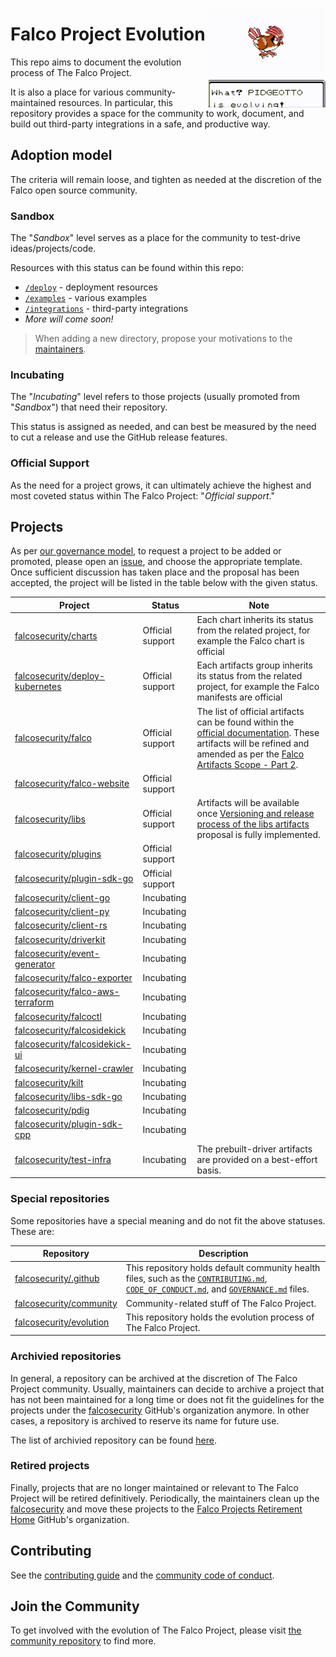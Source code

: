 
<p><img align="right" src="./img/pidgeotto.gif"/></p>
<p></p>

# Falco Project Evolution

This repo aims to document the evolution process of The Falco Project.

It is also a place for various community-maintained resources. In particular, this repository provides a space for the community to work, document, and build out third-party integrations in a safe, and productive way.

## Adoption model

The criteria will remain loose, and tighten as needed at the discretion of the Falco open source community.

### Sandbox

The "*Sandbox*" level serves as a place for the community to test-drive ideas/projects/code. 

Resources with this status can be found within this repo:

- [`/deploy`](deploy/) - deployment resources
- [`/examples`](examples/) - various examples
- [`/integrations`](integrations/) - third-party integrations
- *More will come soon!*

> When adding a new directory, propose your motivations to the [maintainers](OWNERS).

### Incubating

The "*Incubating*" level refers to those projects (usually promoted from "*Sandbox*") that need their repository.

This status is assigned as needed, and can best be measured by the need to cut a release and use the GitHub release features.

### Official Support

As the need for a project grows, it can ultimately achieve the highest and most coveted status within The Falco Project: "*Official support*."

## Projects

As per [our governance model](https://github.com/falcosecurity/.github/blob/master/GOVERNANCE.md#adding-new-projects-to-the-falcosecurity-github-organization), to request a project to be added or promoted, please open an [issue](https://github.com/falcosecurity/evolution/issues/new/choose), and choose the appropriate template. Once sufficient discussion has taken place and the proposal has been accepted, the project will be listed in the table below with the given status.


| Project | Status | Note |
| --- | --- | --- |
| [falcosecurity/charts](https://github.com/falcosecurity/charts) | Official support | Each chart inherits its status from the related project, for example the Falco chart is official |
| [falcosecurity/deploy-kubernetes](https://github.com/falcosecurity/deploy-kubernetes) | Official support | Each artifacts group inherits its status from the related project, for example the Falco manifests are official |
| [falcosecurity/falco](https://github.com/falcosecurity/falco) | Official support | The list of official artifacts can be found within the [official documentation](https://falco.org/docs/download/). These artifacts will be refined and amended as per the [Falco Artifacts Scope - Part 2](https://github.com/falcosecurity/falco/blob/master/proposals/20200506-artifacts-scope-part-2.md).  |
| [falcosecurity/falco-website](https://github.com/falcosecurity/falco-website) | Official support | | 
| [falcosecurity/libs](https://github.com/falcosecurity/libs) | Official support | Artifacts will be available once [Versioning and release process of the libs artifacts](https://github.com/falcosecurity/libs/blob/master/proposals/20210524-versioning-and-release-of-the-libs-artifacts.md) proposal is fully implemented. |
| [falcosecurity/plugins](https://github.com/falcosecurity/plugins) | Official support | |
| [falcosecurity/plugin-sdk-go](https://github.com/falcosecurity/plugin-sdk-go) | Official support | |
| [falcosecurity/client-go](https://github.com/falcosecurity/client-go) | Incubating | |
| [falcosecurity/client-py](https://github.com/falcosecurity/client-py) | Incubating | |
| [falcosecurity/client-rs](https://github.com/falcosecurity/client-rs) | Incubating | |
| [falcosecurity/driverkit](https://github.com/falcosecurity/driverkit) | Incubating | |
| [falcosecurity/event-generator](https://github.com/falcosecurity/event-generator) | Incubating | |
| [falcosecurity/falco-exporter](https://github.com/falcosecurity/falco-exporter) | Incubating | |
| [falcosecurity/falco-aws-terraform](https://github.com/falcosecurity/falco-aws-terraform) | Incubating | |
| [falcosecurity/falcoctl](https://github.com/falcosecurity/falcoctl) | Incubating | |
| [falcosecurity/falcosidekick](https://github.com/falcosecurity/falcosidekick) | Incubating | |
| [falcosecurity/falcosidekick-ui](https://github.com/falcosecurity/falcosidekick-ui) | Incubating | |
| [falcosecurity/kernel-crawler](https://github.com/falcosecurity/kernel-crawler) | Incubating | |
| [falcosecurity/kilt](https://github.com/falcosecurity/kilt) | Incubating | |
| [falcosecurity/libs-sdk-go](https://github.com/falcosecurity/libs-sdk-go) | Incubating | |
| [falcosecurity/pdig](https://github.com/falcosecurity/pdig) | Incubating | |
| [falcosecurity/plugin-sdk-cpp](https://github.com/falcosecurity/plugin-sdk-cpp) | Incubating | |
| [falcosecurity/test-infra](https://github.com/falcosecurity/test-infra) | Incubating | The prebuilt-driver artifacts are provided on a best-effort basis. |

### Special repositories

Some repositories have a special meaning and do not fit the above statuses. These are:

| Repository | Description |
| --- | --- |
| [falcosecurity/.github](https://github.com/falcosecurity/.github) |  This repository holds default community health files, such as the [`CONTRIBUTING.md`](https://github.com/falcosecurity/.github/blob/master/CONTRIBUTING.md), [`CODE_OF_CONDUCT.md`](https://github.com/falcosecurity/.github/blob/master/CODE_OF_CONDUCT.md), and [`GOVERNANCE.md`](https://github.com/falcosecurity/.github/blob/master/GOVERNANCE.md) files.  |
| [falcosecurity/community](https://github.com/falcosecurity/community) |  Community-related stuff of The Falco Project.  |
| [falcosecurity/evolution](https://github.com/falcosecurity/evolution) |  This repository holds the evolution process of The Falco Project.  |

### Archivied repositories

In general, a repository can be archived at the discretion of The Falco Project community. Usually, maintainers can decide to archive a project that has not been maintained for a long time or does not fit the guidelines for the projects under the [falcosecurity](https://falcosecurity) GitHub's organization anymore. In other cases, a repository is archived to reserve its name for future use.

The list of archivied repository can be found [here](https://github.com/falcosecurity?q=&type=archived&language=&sort=name).

### Retired projects

Finally, projects that are no longer maintained or relevant to The Falco Project will be retired definitively. Periodically, the maintainers clean up the [falcosecurity](https://github.com/falcosecurity) and move these projects to the [Falco Projects Retirement Home](https://github.com/falcosecurity-retire) GitHub's organization.

## Contributing

See the [contributing guide](https://github.com/falcosecurity/.github/blob/master/CONTRIBUTING.md) and the [community code of conduct](https://github.com/falcosecurity/.github/blob/master/CODE_OF_CONDUCT.md).

## Join the Community

To get involved with the evolution of The Falco Project, please visit [the community repository](https://github.com/falcosecurity/community) to find more.
